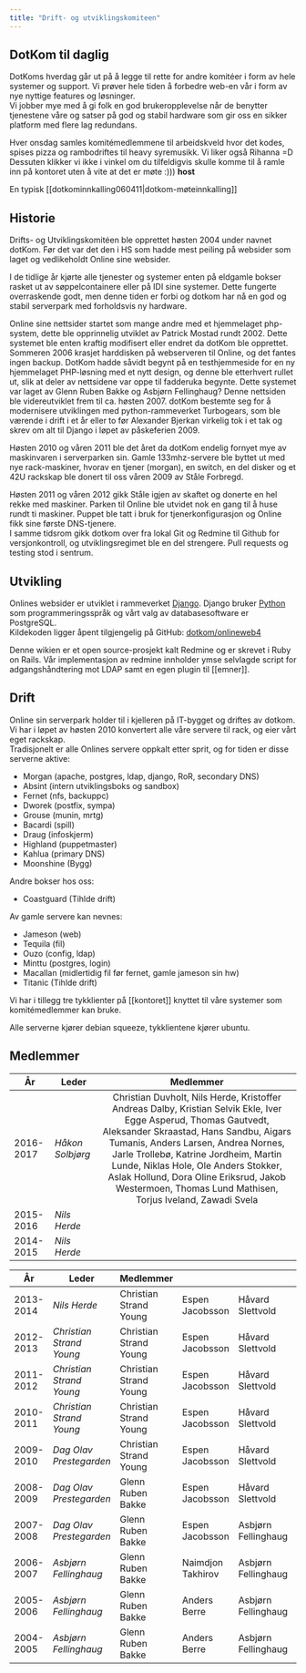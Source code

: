 ```yaml
---
title: "Drift- og utviklingskomiteen"
---
```


DotKom til daglig
-----------------

DotKoms hverdag går ut på å legge til rette for andre komitéer i form av
hele systemer og support. Vi prøver hele tiden å forbedre web-en vår i
form av nye nyttige features og løsninger.  
Vi jobber mye med å gi folk en god brukeropplevelse når de benytter
tjenestene våre og satser på god og stabil hardware som gir oss en
sikker platform med flere lag redundans.

Hver onsdag samles komitémedlemmene til arbeidskveld hvor det kodes,
spises pizza og rambodriftes til heavy syremusikk. Vi liker også Rihanna
=D  
Dessuten klikker vi ikke i vinkel om du tilfeldigvis skulle komme til å
ramle inn på kontoret uten å vite at det er møte :))) **host**

En typisk [[dotkominnkalling060411|dotkom-møteinnkalling]]

Historie
--------

Drifts- og Utviklingskomitéen ble opprettet høsten 2004 under navnet
dotKom. Før det var det den i HS som hadde mest peiling på websider som
laget og vedlikeholdt Online sine websider.

I de tidlige år kjørte alle tjenester og systemer enten på eldgamle
bokser rasket ut av søppelcontainere eller på IDI sine systemer. Dette
fungerte overraskende godt, men denne tiden er forbi og dotkom har nå en
god og stabil serverpark med forholdsvis ny hardware.

Online sine nettsider startet som mange andre med et hjemmelaget
php-system, dette ble opprinnelig utviklet av Patrick Mostad rundt 2002.
Dette systemet ble enten kraftig modifisert eller endret da dotKom ble
opprettet. Sommeren 2006 krasjet harddisken på webserveren til Online,
og det fantes ingen backup. DotKom hadde såvidt begynt på en
testhjemmeside for en ny hjemmelaget PHP-løsning med et nytt design, og
denne ble etterhvert rullet ut, slik at deler av nettsidene var oppe til
fadderuka begynte. Dette systemet var laget av Glenn Ruben Bakke og
Asbjørn Fellinghaug? Denne nettsiden ble videreutviklet frem til ca.
høsten 2007. dotKom bestemte seg for å modernisere utviklingen med
python-rammeverket Turbogears, som ble værende i drift i et år eller to
før Alexander Bjerkan virkelig tok i et tak og skrev om alt til Django i
løpet av påskeferien 2009.

Høsten 2010 og våren 2011 ble det året da dotKom endelig fornyet mye av
maskinvaren i serverparken sin. Gamle 133mhz-servere ble byttet ut med
nye rack-maskiner, hvorav en tjener (morgan), en switch, en del disker
og et 42U rackskap ble donert til oss våren 2009 av Ståle Forbregd.

Høsten 2011 og våren 2012 gikk Ståle igjen av skaftet og donerte en hel
rekke med maskiner. Parken til Online ble utvidet nok en gang til å huse
rundt ti maskiner. Puppet ble tatt i bruk for tjenerkonfigurasjon og
Online fikk sine første DNS-tjenere.  
I samme tidsrom gikk dotkom over fra lokal Git og Redmine til Github for
versjonkontroll, og utviklingsregimet ble en del strengere. Pull
requests og testing stod i sentrum.

Utvikling
---------

Onlines websider er utviklet i rammeverket [Django][]. Django bruker
[Python][] som programmeringsspråk og vårt valg av databasesoftware er
PostgreSQL.  
Kildekoden ligger åpent tilgjengelig på GitHub: [dotkom/onlineweb4](https://github.com/dotKom/onlineweb4)


Denne wikien er et open source-prosjekt kalt Redmine og er skrevet i
Ruby on Rails. Vår implementasjon av redmine innholder ymse selvlagde
script for adgangshåndtering mot LDAP samt en egen plugin til [[emner]].


Drift
-----

Online sin serverpark holder til i kjelleren på IT-bygget og driftes av
dotkom. Vi har i løpet av høsten 2010 konvertert alle våre servere til
rack, og eier vårt eget rackskap.  
Tradisjonelt er alle Onlines servere oppkalt etter sprit, og for tiden
er disse serverne aktive:

-   Morgan (apache, postgres, ldap, django, RoR, secondary DNS)
-   Absint (intern utviklingsboks og sandbox)
-   Fernet (nfs, backuppc)
-   Dworek (postfix, sympa)
-   Grouse (munin, mrtg)
-   Bacardi (spill)
-   Draug (infoskjerm)
-   Highland (puppetmaster)
-   Kahlua (primary DNS)
-   Moonshine (Bygg)

Andre bokser hos oss:

-   Coastguard (Tihlde drift)

Av gamle servere kan nevnes:

-   Jameson (web)
-   Tequila (fil)
-   Ouzo (config, ldap)
-   Minttu (postgres, login)
-   Macallan (midlertidig fil før fernet, gamle jameson sin hw)
-   Titanic (Tihlde drift)

Vi har i tillegg tre tykklienter på [[kontoret]] knyttet til våre
systemer som komitémedlemmer kan bruke.

Alle serverne kjører debian squeeze, tykklientene kjører ubuntu.

  [Django]: http://www.djangoproject.com/
  [Python]: http://python.org/

Medlemmer
---

| År | Leder | Medlemmer  |
| --- | --- | :---:  |
|2016-2017| *Håkon Solbjørg* | Christian Duvholt, Nils Herde, Kristoffer Andreas Dalby, Kristian Selvik Ekle, Iver Egge Asperud, Thomas Gautvedt, Aleksander Skraastad, Hans Sandbu, Aigars Tumanis, Anders Larsen, Andrea Nornes, Jarle Trollebø, Katrine Jordheim, Martin Lunde, Niklas Hole, Ole Anders Stokker, Aslak Hollund, Dora Oline Eriksrud, Jakob Westermoen, Thomas Lund Mathisen, Torjus Iveland, Zawadi Svela  |
|2015-2016| *Nils Herde* | |
|2014-2015| *Nils Herde* | |


| År        | Leder                    | Medlemmer              |                   |                     |                    |                     |                  |                   |                       |                       |                   |                   |                |                       |                   |                  |                      |   |   |
|-----------|--------------------------|------------------------|-------------------|---------------------|--------------------|---------------------|------------------|-------------------|-----------------------|-----------------------|-------------------|-------------------|----------------|-----------------------|-------------------|------------------|----------------------|---|---|
| 2013-2014 | *Nils Herde*             | Christian Strand Young | Espen Jacobsson   | Håvard Slettvold    | Magnus Dysthe      | Tor Håkon Bonsaksen | Jonas Svarvaa    | Kristoffer Dalby  | Nils Herde            | Edgar Vedvik          | Thomas Gautvedt   | Iver Asperud      | Tri M. Nguyen  | Rikke Rye Holmboe     | Christian Duvholt | Nicolas A. Tonne | Aleksander Skraastad |   |   |
| 2012-2013 | *Christian Strand Young* | Christian Strand Young | Espen Jacobsson   | Håvard Slettvold    | Magnus Dysthe      | Tor Håkon Bonsaksen | Jonas Svarvaa    | Kristoffer Dalby  | Nils Herde            | Edgar Vedvik          | Thomas Gautvedt   | Iver Asperud      | Sigurd Fosseng | Torkil Rein Gustavsen | Michael Johansen  |                  |                      |   |   |
| 2011-2012 | *Christian Strand Young* | Christian Strand Young | Espen Jacobsson   | Håvard Slettvold    | Magnus Dysthe      | Tor Håkon Bonsaksen | Jonas Svarvaa    | Hanne Gunby       | Dag Olav Prestegarden | Roy Sindre Norangshol | Jon Terje Kalvatn | Håvard Kindem     | Sigurd Fosseng | Torkil Rein Gustavsen | Helle Grimnes     |                  |                      |   |   |
| 2010-2011 | *Christian Strand Young* | Christian Strand Young | Espen Jacobsson   | Håvard Slettvold    | Lorents Gravås     |                     |                  | Hanne Gunby       | Dag Olav Prestegarden | Roy Sindre Norangshol | Jon Terje Kalvatn |                   | Sigurd Fosseng |                       |                   |                  |                      |   |   |
| 2009-2010 | *Dag Olav Prestegarden*  | Christian Strand Young | Espen Jacobsson   | Håvard Slettvold    | Lorents Gravås     | Magnus Romnes       | Martin Syvertsen |                   | Dag Olav Prestegarden | Roy Sindre Norangshol | Jon Terje Kalvatn |                   |                |                       |                   |                  |                      |   |   |
| 2008-2009 | *Dag Olav Prestegarden*  | Glenn Ruben Bakke      | Espen Jacobsson   | Håvard Slettvold    | Lorents Gravås     | Magnus Romnes       | Martin Syvertsen | Alexander Bjerkan | Dag Olav Prestegarden | Anders Brujordet      | Jon Terje Kalvatn | Aleksander Grande |                |                       |                   |                  |                      |   |   |
| 2007-2008 | *Dag Olav Prestegarden*  | Glenn Ruben Bakke      | Espen Jacobsson   | Asbjørn Fellinghaug | Rune Vikestad      | Magnus Romnes       | Martin Syvertsen | Alexander Bjerkan | Dag Olav Prestegarden | Anders Brujordet      | Jon Terje Kalvatn | Aleksander Grande |                |                       |                   |                  |                      |   |   |
| 2006-2007 | *Asbjørn Fellinghaug*    | Glenn Ruben Bakke      | Naimdjon Takhirov | Asbjørn Fellinghaug | Martin Rødvand     | Magnus Romnes       | Martin Syvertsen | Håvard Sørbø      | Dag Olav Prestegarden |                       |                   | Aleksander Grande |                |                       |                   |                  |                      |   |   |
| 2005-2006 | *Asbjørn Fellinghaug*    | Glenn Ruben Bakke      | Anders Berre      | Asbjørn Fellinghaug | Bjørn Christiansen | Magnus Romnes       |                  |                   |                       |                       |                   |                   |                |                       |                   |                  |                      |   |   |
| 2004-2005 | *Asbjørn Fellinghaug*    | Glenn Ruben Bakke      | Anders Berre      | Asbjørn Fellinghaug | Bjørn Christiansen | Magnus Romnes       |                  |                   |                       |                       |                   |                   |                |                       |                   |                  |                      |   |   |